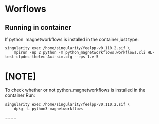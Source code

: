 # Worflows

## Running in container

If python_magnetworkflows is installed in the container
just type:

```
singularity exec /home/singularity/feelpp-v0.110.2.sif \
    mpirun -np 2 python -m python_magnetworkflows.workflows.cli HL-test-cfpdes-thelec-Axi-sim.cfg --eps 1.e-5
```

[NOTE]
====
To check whether or not python_magnetworkflows is installed in the container
Run:

```
singularity exec /home/singularity/feelpp-v0.110.2.sif \
    dpkg -L python3-magnetworkflows
```

====
